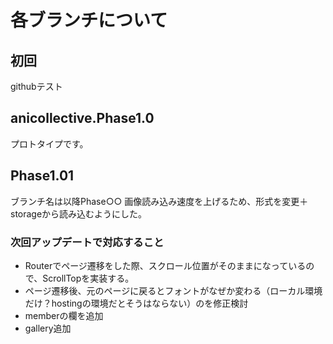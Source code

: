 # 各ブランチについて

## 初回
githubテスト

## anicollective.Phase1.0
プロトタイプです。

## Phase1.01
ブランチ名は以降Phase○○
画像読み込み速度を上げるため、形式を変更＋storageから読み込むようにした。

### 次回アップデートで対応すること
- Routerでページ遷移をした際、スクロール位置がそのままになっているので、ScrollTopを実装する。
- ページ遷移後、元のページに戻るとフォントがなぜか変わる（ローカル環境だけ？hostingの環境だとそうはならない）のを修正検討
- memberの欄を追加
- gallery追加
